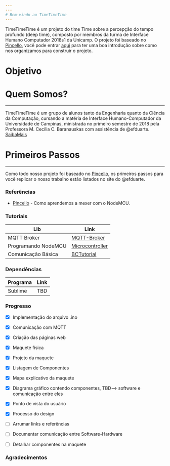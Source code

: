 ```yaml
---
---
# Bem-vindo ao TimeTimeTime
---
```

TimeTimeTime é um projeto do time Time sobre a percepção do tempo profundo (deep time), composto por membros da turma de Interface Humano Computador 2018s1 da Unicamp. O projeto foi baseado no [Pincello], você pode entrar [aqui] para ter uma boa introdução sobre como nos organizamos para construir o projeto.

# Objetivo

# Quem Somos?
---
TimeTimeTime é um grupo de alunos tanto da Engenharia quanto da Ciência da Computação, cursando a matéria de Interface Humano-Computador da Universidade de Campinas, ministrada no primeiro semestre de 2018 pela Professora M. Cecília C. Baranauskas com assistência de @efduarte. [SaibaMais]

# Primeiros Passos
---
Como todo nosso projeto foi baseado no [Pincello], os primeiros passos para você replicar o nosso trabalho estão listados no site do @efduarte.

### Referências
* [Pincello] - Como aprendemos a mexer com o NodeMCU.

### Tutoriais

| Lib | Link |
| ------ | ------ |
| MQTT Broker | [MQTT-Broker] |
| Programando NodeMCU | [Microcontroller] |
| Comunicação Básica | [BCTutorial] |

### Dependências

Programa | Link
------ | ------
Sublime | TBD

### Progresso
- [x] Implementação do arquivo .ino
- [x] Comunicação com MQTT
- [x] Criação das páginas web
- [x] Maquete física
- [x] Projeto da maquete
- [x] Listagem de Componentes
- [x] Mapa explicativo da maquete
- [x] Diagrama gráfico contendo componentes, TBD--> software e comunicação entre eles
- [x] Ponto de vista do usuário
- [x] Processo do design
- [ ] Arrumar links e referências
- [ ] Documentar comunicação entre Software-Hardware
- [ ] Detalhar componentes na maquete



### Agradecimentos


[//]: # (Referências)

   [SaibaMais]: <https://andreycampassi.github.io/timetimetime/sobre>
   [Pincello]: <https://efduarte.github.io/pincello/>
   [aqui]: <https://efduarte.github.io/pincello/>
   [Sublime]: <https://www.sublimetext.com/>
   [MQTT-Broker]: <https://efduarte.github.io/pincello/#/fs-how-to-configure-the-mqtt-broker>
   [Microcontroller]:<https://efduarte.github.io/pincello/#/fs-how-to-program-the-microcontroller>
   [BCTutorial]: <https://efduarte.github.io/pincello/#/fs-basic-communication-tutorial>